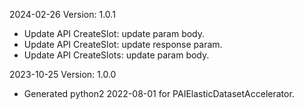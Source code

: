 2024-02-26 Version: 1.0.1
- Update API CreateSlot: update param body.
- Update API CreateSlot: update response param.
- Update API CreateSlots: update param body.


2023-10-25 Version: 1.0.0
- Generated python2 2022-08-01 for PAIElasticDatasetAccelerator.

